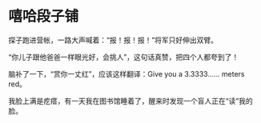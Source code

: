 # 嘻哈段子铺

探子跑进营帐，一路大声喊着：“报！报！报！”将军只好伸出双臂。 

“你儿子跟他爸爸一样眼光好，会挑人”，这句话真赞，把四个人都夸到了！ 

脑补了一下，“赏你一丈红”，应该这样翻译：Give you a 3.3333…… meters red。 

我脸上满是疙瘩，有一天我在图书馆睡着了，醒来时发现一个盲人正在“读”我的脸。